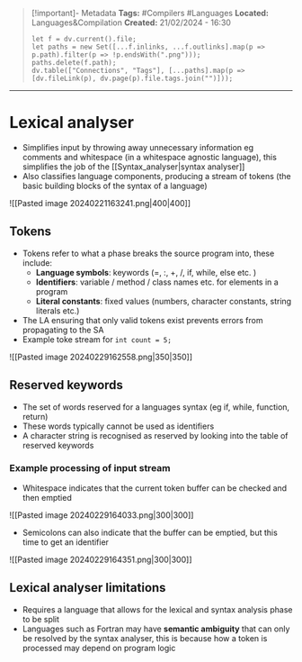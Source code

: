> [!important]- Metadata
> **Tags:** #Compilers #Languages 
> **Located:** Languages&Compilation
> **Created:** 21/02/2024 - 16:30
> ```dataviewjs
> let f = dv.current().file;
> let paths = new Set([...f.inlinks, ...f.outlinks].map(p => p.path).filter(p => !p.endsWith(".png")));
> paths.delete(f.path);
> dv.table(["Connections", "Tags"], [...paths].map(p => [dv.fileLink(p), dv.page(p).file.tags.join("")]));
> ```

___
# Lexical analyser
- Simplifies input by throwing away unnecessary information eg comments and whitespace (in a whitespace agnostic language), this simplifies the job of the [[Syntax_analyser|syntax analyser]]
- Also classifies language components, producing a stream of tokens (the basic building blocks of the syntax of a language)

![[Pasted image 20240221163241.png|400|400]]
## Tokens
- Tokens refer to what a phase breaks the source program into, these include:
	- **Language symbols**:  keywords (=, :, +,  /, if, while, else etc. )
	- **Identifiers**: variable / method / class names etc. for elements in a program
	- **Literal constants**: fixed values (numbers, character constants, string literals etc.)
- The LA ensuring that only valid tokens exist prevents errors from propagating to the SA
- Example toke stream for `int count = 5;`

![[Pasted image 20240229162558.png|350|350]]

## Reserved keywords
- The set of words reserved for a languages syntax (eg if, while, function, return)
- These words typically cannot be used as identifiers
- A character string is recognised as reserved by looking into the table of reserved keywords

### Example processing of input stream 
- Whitespace indicates that the current token buffer can be checked and then emptied 

![[Pasted image 20240229164033.png|300|300]]

- Semicolons can also indicate that the buffer can be emptied, but this time to get an identifier

![[Pasted image 20240229164351.png|300|300]]
## Lexical analyser limitations
- Requires a language that allows for the lexical and syntax analysis phase to be split 
- Languages such as Fortran may have **semantic ambiguity** that can only be resolved by the syntax analyser, this is because how a token is processed may depend on program logic

